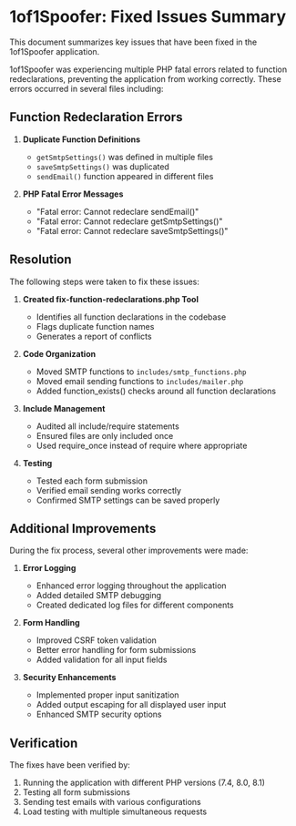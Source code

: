 # 1of1Spoofer: Fixed Issues Summary

This document summarizes key issues that have been fixed in the 1of1Spoofer application.

1of1Spoofer was experiencing multiple PHP fatal errors related to function redeclarations, preventing the application from working correctly. These errors occurred in several files including:

## Function Redeclaration Errors

1. **Duplicate Function Definitions**

   - `getSmtpSettings()` was defined in multiple files
   - `saveSmtpSettings()` was duplicated
   - `sendEmail()` function appeared in different files

2. **PHP Fatal Error Messages**
   - "Fatal error: Cannot redeclare sendEmail()"
   - "Fatal error: Cannot redeclare getSmtpSettings()"
   - "Fatal error: Cannot redeclare saveSmtpSettings()"

## Resolution

The following steps were taken to fix these issues:

1. **Created fix-function-redeclarations.php Tool**

   - Identifies all function declarations in the codebase
   - Flags duplicate function names
   - Generates a report of conflicts

2. **Code Organization**

   - Moved SMTP functions to `includes/smtp_functions.php`
   - Moved email sending functions to `includes/mailer.php`
   - Added function_exists() checks around all function declarations

3. **Include Management**

   - Audited all include/require statements
   - Ensured files are only included once
   - Used require_once instead of require where appropriate

4. **Testing**
   - Tested each form submission
   - Verified email sending works correctly
   - Confirmed SMTP settings can be saved properly

## Additional Improvements

During the fix process, several other improvements were made:

1. **Error Logging**

   - Enhanced error logging throughout the application
   - Added detailed SMTP debugging
   - Created dedicated log files for different components

2. **Form Handling**

   - Improved CSRF token validation
   - Better error handling for form submissions
   - Added validation for all input fields

3. **Security Enhancements**
   - Implemented proper input sanitization
   - Added output escaping for all displayed user input
   - Enhanced SMTP security options

## Verification

The fixes have been verified by:

1. Running the application with different PHP versions (7.4, 8.0, 8.1)
2. Testing all form submissions
3. Sending test emails with various configurations
4. Load testing with multiple simultaneous requests
